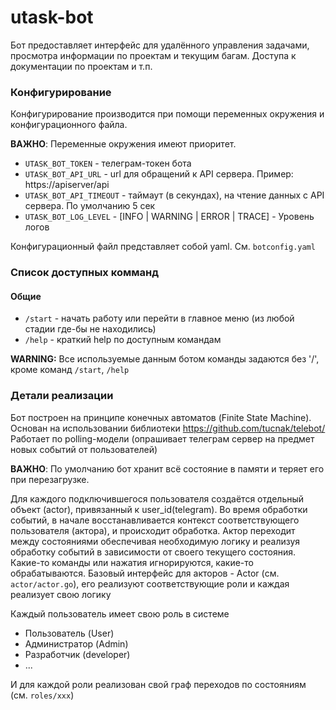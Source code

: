 # utask-bot

Бот предоставляет интерфейс для удалённого управления задачами, просмотра информации по проектам
и текущим багам.  Доступа к документации по проектам и т.п.


### Конфигурирование
Конфигурирование производится при помощи переменных окружения и конфигурационного файла.

**ВАЖНО**: Переменные окружения имеют приоритет.

* `UTASK_BOT_TOKEN` - телеграм-токен бота
* `UTASK_BOT_API_URL` - url для обращений к API сервера. Пример: https://apiserver/api
* `UTASK_BOT_API_TIMEOUT` - таймаут (в секундах), на чтение данных с API сервера. По умолчанию 5 сек
* `UTASK_BOT_LOG_LEVEL` - [INFO | WARNING | ERROR | TRACE] - Уровень логов

Конфигурационный файл представляет собой yaml. См. `botconfig.yaml`


### Список доступных комманд
#### Общие
* `/start` - начать работу или перейти в главное меню (из любой стадии где-бы не находились)
* `/help` - краткий help по доступным командам

**WARNING:** Все используемые данным ботом команды задаются без '/', кроме команд `/start`, `/help`

### Детали реализации

Бот построен на принципе конечных автоматов (Finite State Machine).
Основан на использовании библиотеки https://github.com/tucnak/telebot/
Работает по polling-модели (опрашивает телеграм сервер на предмет новых событий от пользователей)

**ВАЖНО**: По умолчанию бот хранит всё состояние в памяти и теряет его при перезагрузке.

Для каждого подключившегося пользователя создаётся отдельный объект (actor), привязанный к user_id(telegram).
Во время обработки событий, в начале восстанавливается контекст соответствующего пользователя (актора),
и происходит обработка. Актор переходит между состояниями обеспечивая необходимую логику
и реализуя обработку событий в зависимости от своего текущего состояния.
Какие-то команды или нажатия игнорируются, какие-то обрабатываются.
Базовый интерфейс для акторов - Actor (см. `actor/actor.go`), его реализуют соответствующие роли
и каждая реализует свою логику

Каждый пользователь имеет свою роль в системе
* Пользователь (User)
* Администратор (Admin)
* Разработчик (developer)
* ...

И для каждой роли реализован свой граф переходов по состояниям (см. `roles/xxx`)

